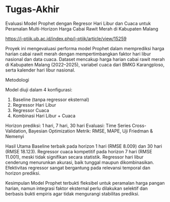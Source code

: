 # Tugas-Akhir
Evaluasi Model Prophet dengan Regresor Hari Libur dan Cuaca untuk Peramalan Multi-Horizon Harga Cabai Rawit Merah di Kabupaten Malang

https://j-ptiik.ub.ac.id/index.php/j-ptiik/article/view/15259

Proyek ini mengevaluasi performa model Prophet dalam memprediksi harga harian cabai rawit merah dengan mempertimbangkan faktor hari libur nasional dan data cuaca. Dataset mencakup harga harian cabai rawit merah di Kabupaten Malang (2022–2025), variabel cuaca dari BMKG Karangploso, serta kalender hari libur nasional.

Metodologi

Model diuji dalam 4 konfigurasi:
1. Baseline (tanpa regressor eksternal)
2. Regressor Hari Libur
3. Regressor Cuaca
4. Kombinasi Hari Libur + Cuaca



Horizon prediksi: 1 hari, 7 hari, 30 hari
Evaluasi: Time Series Cross-Validation, Bayesian Optimization
Metrik: RMSE, MAPE, Uji Friedman & Nemenyi


Hasil Utama
Baseline terbaik pada horizon 1 hari (RMSE 8.009) dan 30 hari (RMSE 18.123).
Regressor cuaca kompetitif pada horizon 7 hari (RMSE 11.001), meski tidak signifikan secara statistik.
Regressor hari libur cenderung menurunkan akurasi, baik tunggal maupun dikombinasikan.
Efektivitas regressor sangat bergantung pada relevansi temporal dan horizon prediksi.


Kesimpulan
Model Prophet terbukti fleksibel untuk peramalan harga pangan harian, namun integrasi faktor eksternal perlu dilakukan selektif dan berbasis bukti empiris agar tidak mengurangi stabilitas prediksi.
